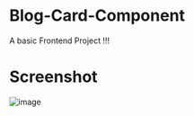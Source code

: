 # Blog-Card-Component
A basic Frontend Project !!! 
# Screenshot
![image](https://github.com/husky07/Blog-Card-Component/assets/101525438/c7e0e57b-e0ae-4332-8275-5b6f9d350b9f)
